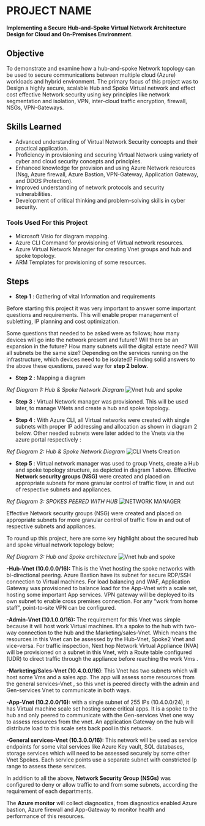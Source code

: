 # PROJECT NAME
 
 **Implementing a Secure Hub-and-Spoke Virtual Network Architecture Design for Cloud and On-Premises Environment**.
 
 ## Objective
  To demonstrate and examine how a hub-and-spoke Network topology can be used to secure communications between multiple cloud (Azure) workloads and hybrid environment. The primary focus of this project was to Design a highly secure, scalable Hub and Spoke Virtual network and effect cost effective Network security using key principles like network segmentation and isolation, VPN, inter-cloud traffic encryption, firewall, NSGs, VPN-Gateways.

  ## Skills Learned
  - Advanced understanding of Virtual Network Security concepts and their practical application.
  - Proficiency in provisioning and securing Virtual Network using variety of cyber and cloud security concepts and principles.
  - Enhanced knowledge for provision and using Azure Network resources (Nsg, Azure firewall, Azure Bastion, VPN-Gateway, Application Gateway, and DDOS Protection).
  - Improved understanding of network protocols and security vulnerabilities.
  - Development of critical thinking and problem-solving skills in cyber security.

  ### Tools Used For this Project
- Microsoft Visio for diagram mapping.
- Azure CLI Command for provisioning of  Virtual network resources.
- Azure Virtual Network Manager for creating Vnet groups and hub and spoke topology.
- ARM Templates for provisioning of some resources.

 ## Steps
- **Step 1** : Gathering of vital Information and requirements

Before starting this project it was very important to answer some important questions and requirements. This will enable proper management of subletting, IP planning and cost optimization.

Some questions that needed to be asked were as follows; how many devices will go into the network present and future? Will there be an expansion in the future? How many subnets will the digital estate need? Will all subnets be the same size? Depending on the services running on the infrastructure, which devices need to be isolated?
Finding solid answers to the above these questions, paved way for **step 2 below**.

- **Step 2** : Mapping a diagram

*Ref Diagram 1: Hub & Spoke Network Diagram*
   ![Vnet hub and spoke](https://github.com/user-attachments/assets/a1906da8-0ecf-46c2-a355-2c7d0db02591)

- **Step 3** : Virtual Network manager was provisioned. This will be used later, to manage VNets and create a hub and spoke topology.

- **Step 4** : With Azure CLI, all Virtual networks were created with single subnets with proper IP addressing and allocation as shown in diagram 2 below.  Other needed subnets were later added to the Vnets via the azure portal respectively :

*Ref Diagram 2: Hub & Spoke Network Diagram*
![CLI Vnets Creation](https://github.com/user-attachments/assets/61f117c0-2663-49c6-a576-5b5905a353a0)

- **Step 5** : Virtual network manager was used to group Vnets, create a Hub and spoke topology structure, as depicted in diagram 1 above.
 Effective **Network security groups (NSG)** were created and placed on appropriate subnets for more granular control of traffic flow, in and out of respective subnets and appliances.

*Ref Diagram 3: SPOKES PEERED WITH HUB*
![NETWORK MANAGER](https://github.com/user-attachments/assets/9601d983-b1cd-47e3-8861-f30e63b7922f)

 Effective Network security groups (NSG) were created and placed on appropriate subnets for more granular control of traffic flow in and out of respective subnets and appliances.

To round up this project, here are some key highlight about the secured hub and spoke virtual network topology below;

*Ref Diagram 3: Hub and Spoke architecture*
![Vnet hub and spoke](https://github.com/user-attachments/assets/1f3dc0d9-d86f-4664-8b84-b2aabd784f61)

**-Hub-Vnet (10.0.0.0/16):** This is the Vnet hosting the spoke networks with bi-directional peering.  Azure Bastion have its subnet for secure RDP/SSH connection to Virtual machines. For load balancing and WAF, Application Gateway was provisioned to balance load for the App-Vnet with a scale set, hosting some important App services. VPN gateway will be deployed to its own subnet to enable cross premises connection. For any “work from home staff”, point-to-site VPN can be configured. 

**-Admin-Vnet (10.1.0.0/16):** The requirement for this Vnet was simple because it will host work Virtual machines. It’s a spoke to the hub with two-way connection to the hub and the Marketing/sales-Vnet. Which means the resources in this Vnet can be assessed by the Hub-Vnet, Spoke2 Vnet and vice-versa.
For traffic inspection, Next hop Network Virtual Appliance (NVA) will be provisioned on a subnet in this Vnet, with a Route table configured (UDR) to direct traffic through the appliance before reaching the work Vms .

**-Marketing/Sales-Vnet (10.4.0.0/16)**: This Vnet has two subnets which will host some Vms and a sales app. The app will assess some resources from the general services-Vnet , so this vnet is peered directy with the admin and Gen-services Vnet to communicate in both ways. 

**-App-Vnet (10.2.0.0/16):** with a single subnet of 255 IPs (10.4.0.0/24), it has Virtual machine scale set hosting some critical apps. It is a spoke to the hub and only peered to communicate with the Gen-services Vnet one way to assess resources from the vnet.
An application Gateway on the hub will distribute load to this scale sets back pool in this network.

**-General services-Vnet (10.3.0.0/16):** This network will be used as service endpoints for some vital services like Azure Key vault, SQL databases, storage services which will need to be assessed securely by some other Vnet Spokes. Each service points use a separate subnet with constricted Ip range to assess these services.

In addition to all the above, **Network Security Group (NSGs)** was configured to deny or allow traffic to and from some subnets, according the requirement of each departments.

The **Azure monitor** will collect diagnostics, from diagnostics enabled Azure bastion, Azure firewall and App-Gateway to monitor health and performance of this resources.

